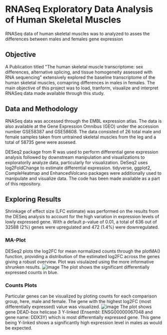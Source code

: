# RNASeq Exploratory Data Analysis of Human Skeletal Muscles
RNASeq data of human skeletal muscles was to analyzed to asses the differences between males and females gene expression

## Objective
A Publication titled "The human skeletal muscle transcriptome: sex differences, alternative splicing, and tissue homogeneity assessed with RNA sequencing" extensively explored the baseline transcriptome of the human skeletal muscles, comapring differences in males in females. The main objective of this project was to load, tranform, visualize and interpret RNASeq data made available through this study. 

## Data and Methodology
RNASeq data was accessed through the EMBL expression atlas. The data is also available at the Gene Expression Omnibus (GEO) under the accession number GSE58387 and GSE58608. The data consisted of 26 total male and female samples taken from untrained skeletal muscles from the leg and a total of 58735 gene were assesed.

DESeq2 package from R was used to perform differential gene expression analysis followed by downstream manipulation and visualizations to exploratorily analyze data, particularly for visualization. DeSeq2 uses log2FoldChange to estimate differential expression. tidyverse, ggplot2, CompleHeatmap and EnhancedVolcano packages were additionally used to manipulate and visualize data. The code has been made available as a part of this repository.

## Exploring Results
Shrinkage of effect size (LFC estimate) was performed on the results from the DESeq analysis to account for the high variation in expression levels of lowly expressed gene. With a default p-value of 0.01, a total of 636 out of 32588 (2%) genes were upregulated and 472 (1.4%) were downregulated. 

### MA-Plot
DESeq2 plots the log2FC for mean normalized counts through the plotMA() function, providing a distribution of the estimated log2FC across the genes giving a robust overview. Plot was visulaized using the more informative shrunken results.
![image](https://github.com/maitree-patel/RNASeq-Exploratory-Data-Analysis-of-Human-Skeletal-Muscles/assets/134908239/49c5f935-8819-4aca-94a1-7eba0de48930)
The plot shows the significant differentially expressed counts in blue.

### Counts Plots
Particular genes can be visualized by ploting counts for each comparison group, here, male and female. The gene with the highest log2FC (most differentially expressed) value was visualized.
![image](https://github.com/maitree-patel/RNASeq-Exploratory-Data-Analysis-of-Human-Skeletal-Muscles/assets/134908239/f3512c72-107c-4b7e-a480-fa94c0f4e53a)
The plot shows gene DEAD-box helicase 3 Y-linked (Ensembl: ENSG00000067048 and gene name: DDX3Y) which is most differentially expressed gene. This gene being Y-linked shows a significantly high expression level in males as would be expected. 


